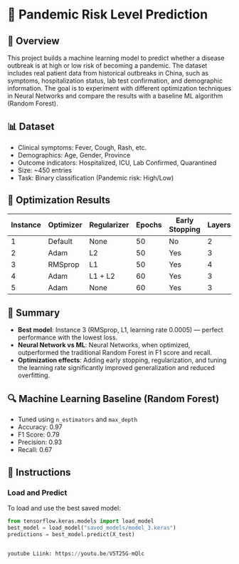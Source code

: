 # 🦠 Pandemic Risk Level Prediction

## 📌 Overview
This project builds a machine learning model to predict whether a disease outbreak is at high or low risk of becoming a pandemic. The dataset includes real patient data from historical outbreaks in China, such as symptoms, hospitalization status, lab test confirmation, and demographic information. The goal is to experiment with different optimization techniques in Neural Networks and compare the results with a baseline ML algorithm (Random Forest).

## 📊 Dataset
- Clinical symptoms: Fever, Cough, Rash, etc.
- Demographics: Age, Gender, Province
- Outcome indicators: Hospitalized, ICU, Lab Confirmed, Quarantined
- Size: ~450 entries
- Task: Binary classification (Pandemic risk: High/Low)

## 🔧 Optimization Results

| Instance | Optimizer | Regularizer | Epochs | Early Stopping | Layers | Learning Rate | Accuracy | Loss   | F1 Score | Precision | Recall |
|----------|-----------|-------------|--------|----------------|--------|----------------|----------|--------|----------|-----------|--------|
| 1        | Default   | None        | 50     | No             | 2      | Default        | 0.99     | 0.4300 | 0.71     | 1.00      | 0.55   |
| 2        | Adam      | L2          | 50     | Yes            | 3      | 0.001          | 0.9778   | 0.0552 | 1.00     | 1.00      | 1.00   |
| 3        | RMSprop   | L1          | 50     | Yes            | 4      | 0.0005         | 1.0000   | 0.0041 | 1.00     | 1.00      | 1.00   |
| 4        | Adam      | L1 + L2     | 60     | Yes            | 3      | 0.0001         | 1.0000   | 0.0116 | 1.00     | 1.00      | 1.00   |
| 5        | Adam      | None        | 60     | Yes            | 3      | 0.0005         | 1.0000   | 0.0070 | 1.00     | 1.00      | 1.00   |

## 🧠 Summary
- **Best model**: Instance 3 (RMSprop, L1, learning rate 0.0005) — perfect performance with the lowest loss.
- **Neural Network vs ML**: Neural Networks, when optimized, outperformed the traditional Random Forest in F1 score and recall.
- **Optimization effects**: Adding early stopping, regularization, and tuning the learning rate significantly improved generalization and reduced overfitting.

## 🔍 Machine Learning Baseline (Random Forest)
- Tuned using `n_estimators` and `max_depth`
- Accuracy: 0.97
- F1 Score: 0.79
- Precision: 0.93
- Recall: 0.67

## 💾 Instructions

### Load and Predict
To load and use the best saved model:
```python
from tensorflow.keras.models import load_model
best_model = load_model("saved_models/model_3.keras")
predictions = best_model.predict(X_test)


youtube Liink: https://youtu.be/V5T25G-mQlc
